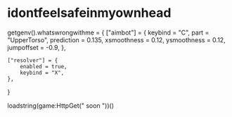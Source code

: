 # idontfeelsafeinmyownhead

getgenv().whatswrongwithme = {
    ["aimbot"] = {
        keybind = "C",
        part = "UpperTorso",
        prediction = 0.135,
        xsmoothness = 0.12,
        ysmoothness = 0.12,
        jumpoffset = -0.9,
    },

    ["resolver"] = {
        enabled = true,
        keybind = "X",
    },
}

loadstring(game:HttpGet(" soon "))()
